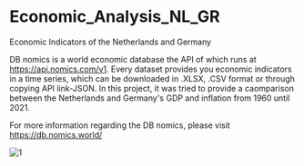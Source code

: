 # Economic_Analysis_NL_GR
Economic Indicators of the Netherlands and Germany

DB nomics is a world economic database the API of which runs at https://api.nomics.com/v1. Every dataset provides you economic indicators in a time series, which can be downloaded in .XLSX, .CSV format or through copying API link-JSON. In this project, it was tried to provide a caomparison between the Netherlands and Germany's GDP and inflation from 1960 until 2021. 

For more information regarding the DB nomics, please visit https://db.nomics.world/

![1](https://user-images.githubusercontent.com/121558433/213943314-1e9a4fb2-502b-4765-bc29-cf49dfea3e96.PNG)
